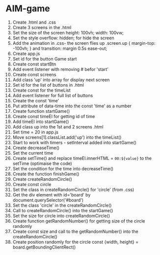 # AIM-game
1. Create .html and .css
2. Create 3 screens in the .html
3. Set the size of the screen height: 100vh;
  width: 100vw;
4. Set the style overflow: hidden; for hide the screen
5. Add the animation in .css- the screen flies up
.screen.up {
  margin-top: -100vh;
}
and 
transition: margin 0.5s ease-out;
6. Create app.js
7. Set id for the button Game start
8. Create const startBtn
9. Add event listener with removing # befor 'start'
10. Create const screens
11. Add class 'up' into array for display next screen
12. Set id for the list of buttons in .html
13. Create const for the timeList
14. Add event listener for full list of buttons
15. Create the const 'time'
16. Put attribute of data-time into the const 'time' as a number
17. Create function startGame()
18. Create const timeEl for getting id of time
19. Add timeEl into startGame()
20. Add class up into the 1st and 2 screens .html
21. Set time = 20 in app.js
22. Move screens[1].classList.add('up') into the timeList()
23. Start to work with timers - setInterval added into startGame()
24. Create decreaseTime()
25. Set the current time
26. Create setTime() and replace 
timeEl.innerHTML = `00:${value}` to the setTime (optimaise the code)
27. Set the condition for the time into decreaseTime()
28. Create the function finishGame()
29. Create createRandomCircle()
30. Create const circle
31. Set the class in createRandomCircle() for 'circle' (from .css)
32. Get the div element with id='board' by document.querySelector('#board')
33. Set the class 'circle' in the createRandomCircle()
34. Call to createRandomCircle() into the startGame()
35. Set the size for circle into createRandomCircle()
36. Create function getRandomNumber() for getting size of the circle randomly
37. Create const size and call to the getRandomNumber() into the createRandomCircle()
38. Create position randomly for the circle 
const {width, height} = board.getBoundingClientRect()


